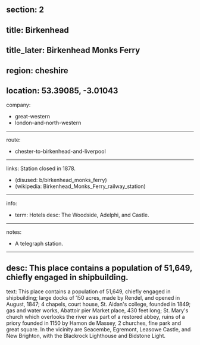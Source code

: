 section: 2
----
title: Birkenhead
----
title_later: Birkenhead Monks Ferry
----
region: cheshire
----
location: 53.39085, -3.01043
----
company:
- great-western
- london-and-north-western
----
route:
- chester-to-birkenhead-and-liverpool
----
links:
Station closed in 1878.
- (disused: b/birkenhead_monks_ferry)
- (wikipedia: Birkenhead_Monks_Ferry_railway_station)
----
info:
- term: Hotels
  desc: The Woodside, Adelphi, and Castle.
----
notes:
- A telegraph station.
----
desc: This place contains a population of 51,649, chiefly engaged in shipbuilding.
----
text: This place contains a population of 51,649, chiefly engaged in shipbuilding; large docks of 150 acres, made by Rendel, and opened in August, 1847; 4 chapels, court house, St. Aidan's college, founded in 1849; gas and water works, Abattoir pier Market place, 430 feet long; St. Mary's church which overlooks the river was part of a restored abbey, ruins of a priory founded in 1150 by Hamon de Massey, 2 churches, fine park and great square. In the vicinity are Seacembe, Egremont, Leasowe Castle, and New Brighton, with the Blackrock Lighthouse and Bidstone Light.
